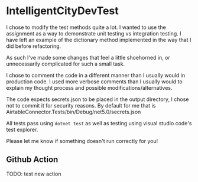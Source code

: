 # IntelligentCityDevTest

I chose to modify the test methods quite a lot. I wanted to use the assignment as a way to demonstrate unit testing vs integration testing. I have left an example of the dictionary method implemented in the way that I did before refactoring.

As such I've made some changes that feel a little shoehorned in, or unnecessarily complicated for such a small task.

I chose to comment the code in a different manner than I usually would in production code. I used more verbose comments than I usually would to explain my thought process and possible modifications/alternatives.

The code expects secrets.json to be placed in the output directory, I chose not to commit it for security reasons.
By default for me that is AirtableConnector.Tests/bin/Debug/net5.0/secrets.json

All tests pass using `dotnet test` as well as testing using visual studio code's test explorer.

Please let me know if something doesn't run correctly for you!

## Github Action

TODO: test new action